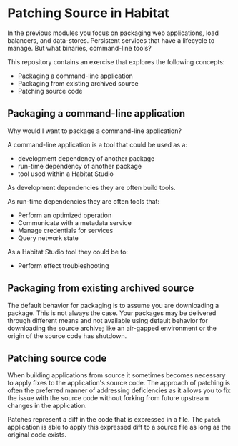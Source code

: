 # Patching Source in Habitat

In the previous modules you focus on packaging web applications, load balancers, and data-stores. Persistent services that have a lifecycle to manage. But what binaries, command-line tools?

This repository contains an exercise that explores the following concepts:

* Packaging a command-line application
* Packaging from existing archived source
* Patching source code

## Packaging a command-line application

Why would I want to package a command-line application?

A command-line application is a tool that could be used as a:

* development dependency of another package
* run-time dependency of another package
* tool used within a Habitat Studio

As development dependencies they are often build tools.

As run-time dependencies they are often tools that:

* Perform an optimized operation
* Communicate with a metadata service
* Manage credentials for services
* Query network state

As a Habitat Studio tool they could be to:

* Perform effect troubleshooting


## Packaging from existing archived source

The default behavior for packaging is to assume you are downloading a package. This is not always the case. Your packages may be delivered through different means and not available using default behavior for downloading the source archive; like an air-gapped environment or the origin of the source code has shutdown.

## Patching source code

When building applications from source it sometimes becomes necessary to apply fixes to the application's source code. The approach of patching is often the preferred manner of addressing deficiencies as it allows you to fix the issue with the source code without forking from future upstream changes in the application.

Patches represent a diff in the code that is expressed in a file. The `patch` application is able to apply this expressed diff to a source file as long as the original code exists.
